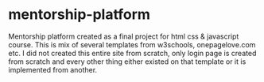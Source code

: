 # mentorship-platform
Mentorship platform created as a final project for html css &amp; javascript course.
This is mix of several templates from w3schools, onepagelove.com etc. I did not created this entire site from scratch, only login page is created from scratch and every
other thing either existed on that template or it is implemented from another.
